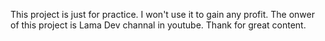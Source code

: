 This project is just for practice. I won't use it to gain any profit. The onwer of this project is Lama Dev channal in youtube. Thank for great content.